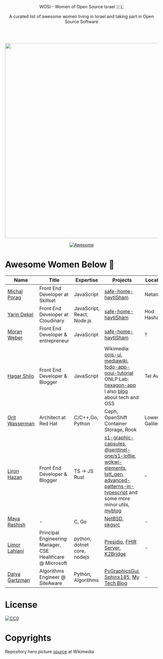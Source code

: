 <div align="center">
  WOSI - Women of Open Source Israel 🇮🇱
  
  <br/>
  
  A curated list of awesome women living in Israel and taking part in Open Source Software
  
  <br/><br/>
  
  <img width="640px" src="https://upload.wikimedia.org/wikipedia/commons/thumb/d/d6/Flickr_-_Government_Press_Office_%28GPO%29_-_Ein-Harod_Kibbutz_Members.jpg/1280px-Flickr_-_Government_Press_Office_%28GPO%29_-_Ein-Harod_Kibbutz_Members.jpg">
</div>

<div align="center">

[![Awesome](https://awesome.re/badge.svg)](https://awesome.re)

</div>

# Awesome Women Below 👑

| Name | Title | Expertise | Projects | Location |
| ------------ | ------------ | ------------ | ------------ | ------------ |
| [Michal Porag](https://github.com/MichalPorag) | Front End Developer at Skillset | JavaScript | [safe-home-haytiSham](https://github.com/yarindeoh/safe-home-haytiSham) | Netanya
| [Yarin Dekel](https://github.com/yarindeoh) | Front End Developer at Cloudinary | JavaScript, React, Node.js | [safe-home-haytiSham](https://github.com/yarindeoh/safe-home-haytiSham) | Hod Hasharon
| [Moran Weber](https://github.com/moranw) | Front End Developer & entrepreneur | JavaScript | [safe-home-haytiSham](https://github.com/yarindeoh/safe-home-haytiSham) | ?
| [Hagar Shilo](https://github.com/strayblues) | Front End Developer & Blogger | JavaScript | Wikimedia: [oojs-ui](https://github.com/wikimedia/oojs-ui), [mediawiki](https://github.com/wikimedia/mediawiki), [todo-app-ooui-tutorial](https://github.com/mooeypoo/todo-app-ooui-tutorial)<br />ONLP Lab: [hexagon-app](https://github.com/OnlpLab/hexagon-app)<br>I also [blog](https://www.themarker.com/techblogs/anonymous-function) about tech and OSS | Tel Aviv
| [Orit Wasserman](https://github.com/oritwas) | Architect at Red Hat | C/C++,Go, Python | Ceph, OpenShift Container Storage, Rook | Lower Galilee
| [Liron Hazan](https://github.com/LironHazan) | Front End Developer & Blogger | TS -> JS  Rust | [s1-graphic-capsules](https://github.com/Sentinel-One/s1-graphic-capsules), [@sentinel-one/s1-lottie](https://github.com/Sentinel-One/lottie), [wokwi-elements](https://github.com/wokwi/wokwi-elements), [tstt_gen](https://github.com/LironHazan/tstt_gen), [advanced-patterns-in-typescript](https://github.com/LironHazan/advanced-patterns-in-typescript) and some more minor utils, [myblog](https://medium.com/@lironhazan) | _
| [Maya Rashish](https://github.com/coypoop) | - | C, Go | [NetBSD](https://netbsd.org), [pkgsrc](https://github.com/netbsd/pkgsrc) | -
| [Limor Lahiani](https://github.com/limorl) | Principal Engineering Manager, CSE Healthcare @ Microsoft | python, dotnet core, nodejs | [Presidio](https://github.com/microsoft/presidio), [FHIR Server](https://github.com/microsoft/fhir-server), [K2Bridge](https://github.com/microsoft/K2Bridge) | -
| [Dalya Gartzman](https://github.com/DalyaG) | Algorithms Engineer @ SiteAware | Python, Algorithms | [PyGraphicsGui](https://github.com/DalyaG/PyGraphicsGui), [Sphinx185](https://github.com/DalyaG/Sphinx185), [My Tech Blog](https://medium.com/@dalyag) | -

# License

[![CC0](http://mirrors.creativecommons.org/presskit/buttons/88x31/svg/cc-zero.svg)](http://creativecommons.org/publicdomain/zero/1.0/)

# Copyrights

Repository hero picture [source](https://commons.wikimedia.org/wiki/File:Flickr_-_Government_Press_Office_(GPO)_-_Ein-Harod_Kibbutz_Members.jpg) at Wikimedia
